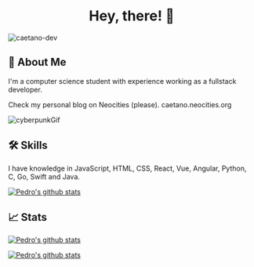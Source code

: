 
<h1 align="center">Hey, there! 👋</h1>
<p align="left"> <img src="https://komarev.com/ghpvc/?username=drull1000&label=Profile%20views&color=0e75b6&style=flat" alt="caetano-dev" /> </p>

## 🚀 About Me
I'm a computer science student with experience working as a fullstack developer.

Check my personal blog on Neocities (please).
caetano.neocities.org

![cyberpunkGif](https://giffiles.alphacoders.com/211/211931.gif)
## 🛠 Skills

I have knowledge in JavaScript, HTML, CSS, React, Vue, Angular, Python, C, Go, Swift and Java. 

[![Pedro's github stats](https://github-readme-stats.vercel.app/api/top-langs?username=caetano-dev&show_icons=true&locale=en&layout=compact)](https://github.com/anuraghazra/github-readme-stats)

## 📈 Stats
[![Pedro's github stats](https://github-readme-stats.vercel.app/api?username=caetano-dev&count_private=true&show_icons=true)](https://github.com/anuraghazra/github-readme-stats)

[![Pedro's github stats](https://github-readme-streak-stats.herokuapp.com/?user=caetano-dev&)](https://github.com/anuraghazra/github-readme-stats)




